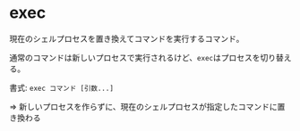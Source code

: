 # exec

現在のシェルプロセスを置き換えてコマンドを実行するコマンド。

通常のコマンドは新しいプロセスで実行されるけど、`exec`はプロセスを切り替える。

書式: `exec コマンド [引数...]`

=> 新しいプロセスを作らずに、現在のシェルプロセスが指定したコマンドに置き換わる

